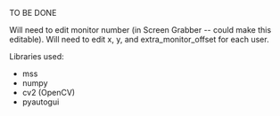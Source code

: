 TO BE DONE

Will need to edit monitor number (in Screen Grabber -- could make this editable).
Will need to edit x, y, and extra_monitor_offset for each user.

Libraries used:
 - mss
 - numpy
 - cv2 (OpenCV)
 - pyautogui